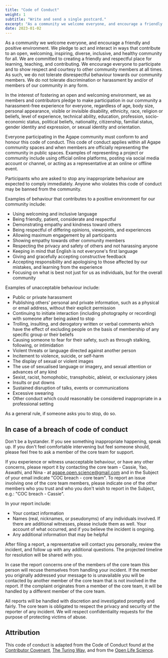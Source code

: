 ```yaml
---
title: "Code of Conduct"
weight: 1
subtitle: "Write and send a single postcard."
excerpt: "As a community we welcome everyone, and encourage a friendly and positive environment."
date: 2023-01-02
---
```


As a community we welcome everyone, and encourage a friendly and positive environment. We pledge to act and interact in ways that contribute to an open, welcoming, inspiring, diverse, inclusive, and healthy community for all. We are committed to creating a friendly and respectful place for learning, teaching, and contributing. We encourage everyone to participate and to show respect and courtesy to other community members at all times. As such, we do not tolerate disrespectful behaviour towards our community members. We do not tolerate discrimination or harassment by and/or of members of our community in any form.

In the interest of fostering an open and welcoming environment, we as members and contributors pledge to make participation in our community a harassment-free experience for everyone, regardless of age, body size, personal appearance, visible or invisible disability, ethnicity, race, religion or beliefs, level of experience, technical ability, education, profession, socio-economic status, political beliefs, nationality, citizenship, familial status, gender identity and expression, or sexual identity and orientation.

Everyone participating in the Agape community must conform to and honour this code of conduct. This code of conduct applies within all Agape community spaces and when members are officially representing the community in public spaces. Examples of representing a project or community include using official online platforms, posting via social media account or channel, or acting as a representative at an online or offline event.

Participants who are asked to stop any inappropriate behaviour are expected to comply immediately. Anyone who violates this code of conduct may be banned from the community.


Examples of behaviour that contributes to a positive environment for our community include:

- Using welcoming and inclusive language
- Being friendly, patient, considerate and respectful
- Demonstrating empathy and kindness toward others
- Being respectful of differing opinions, viewpoints, and experiences
- Allowing maximum engagement by all participants
- Showing empathy towards other community members
- Respecting the privacy and safety of others and not harassing anyone
- Keeping in mind that English is not everyone's first language
- Giving and gracefully accepting constructive feedback
- Accepting responsibility and apologising to those affected by our mistakes, and learning from the experience
- Focusing on what is best not just for us as individuals, but for the overall community

Examples of unacceptable behaviour include:

- Public or private harassment
- Publishing others' personal and private information, such as a physical or email address, without their explicit permission
- Continuing to initiate interaction (including photography or recording) with someone after being asked to stop
- Trolling, insulting, and derogatory written or verbal comments which have the effect of excluding people on the basis of membership of any specific group or their beliefs
- Causing someone to fear for their safety, such as through stalking, following, or intimidation
- Violent threats or language directed against another person
- Incitement to violence, suicide, or self-harm
- The display of sexual or violent images
- The use of sexualised language or imagery, and sexual attention or advances of any kind
- Sexist, racist, homophobic, transphobic, ableist, or exclusionary jokes
- Insults or put downs
- Sustained disruption of talks, events or communications
- Excessive swearing
- Other conduct which could reasonably be considered inappropriate in a professional setting

As a general rule, if someone asks you to stop, do so.


## In case of a breach of code of conduct

Don't be a bystander. If you see something inappropriate happening, speak up. If you don't feel comfortable intervening but feel someone should, please feel free to ask a member of the core team for support.

If you experience or witness unacceptable behaviour, or have any other concerns, please report it by contacting the core team - Cassie, Yao, Aswathi, and Nina - at [agape.open.science@gmail.com](mailto:agape.open.science@gmail.com) and in the Subject of your email indicate "COC breach - core team". To report an issue involving one of the core team members, please indicate one of the other members who you trust and who you don't wish to report in the Subject, e.g.: "COC breach - Cassie".

In your report include:

- Your contact information
- Names (real, nicknames, or pseudonyms) of any individuals involved. If there are additional witnesses, please include them as well. Your account of what occurred, and if you believe the incident is ongoing.
- Any additional information that may be helpful

After filing a report, a representative will contact you personally, review the incident, and follow up with any additional questions. The projected timeline for resolution will be shared with you.

In case the report concerns one of the members of the core team this person will recuse themselves from handling your incident. If the member you originally addressed your message to is unavailable you will be contacted by another member of the core team that is not involved in the report. If the complaint originates from a member of the core team, it will be handled by a different member of the core team.

All reports will be handled with discretion and investigated promptly and fairly. The core team is obligated to respect the privacy and security of the reporter of any incident. We will respect confidentiality requests for the purpose of protecting victims of abuse.



## Attribution

This code of conduct is adapted from the Code of Conduct found at the [Contributor Covenant](https://www.contributor-covenant.org/version/2/1/code_of_conduct.html), [The Turing Way](https://docs.google.com/document/u/0/d/1h49AOFdxMo5_YQMpbrjgL4SxGHpnJQO40ZOES3hVr7M/edit), and from the [Open Life Science](https://docs.google.com/document/u/0/d/1h49AOFdxMo5_YQMpbrjgL4SxGHpnJQO40ZOES3hVr7M/edit).
